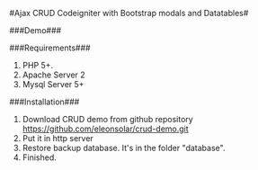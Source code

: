 #Ajax CRUD Codeigniter with Bootstrap modals and Datatables#

###Demo###



###Requirements###

1. PHP 5+.
2. Apache Server 2
3. Mysql Server 5+

###Installation###

1. Download CRUD demo from github repository https://github.com/eleonsolar/crud-demo.git
2. Put it in http server
3. Restore backup database. It's in the folder "database".
4. Finished.
